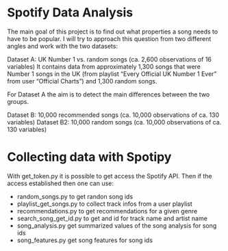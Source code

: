 # Spotify Data Analysis

The main goal of this project is to find out what properties a song needs to have to be popular. I will try to approach this question from two different angles and work with the two datasets:

Dataset A: UK Number 1 vs. random songs (ca. 2,600 observations of 16 variables)
It contains data from approximately 1,300 songs that were Number 1 songs in the UK (from playlist “Every Official UK Number 1 Ever” from user “Official Charts”) and 1,300 random songs.

For Dataset A the aim is to detect the main differences between the two groups.

Dataset B: 10,000 recommended songs (ca. 10,000 observations of ca. 130 variables)
Dataset B2: 10,000 random songs (ca. 10,000 observations of ca. 130 variables)

# Collecting data with Spotipy

With get_token.py it is possible to get access the Spotify API. Then if the access established then one can use: 
- random_songs.py to get randon song ids
- playlist_get_songs.py to collect track infos from a user playlist
- recommendations.py to get recommendations for a given genre
- search_song_get_id.py to get and id for track name and artist name
- song_analysis.py get summarized values of the song analysis for song ids
- song_features.py get song features for song ids


